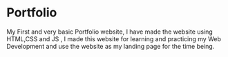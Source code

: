 # Portfolio
My First and very basic Portfolio website, I have made the website using HTML,CSS and JS , I made this website for learning and practicing my Web Development and use the website as my landing page for the time being. 
